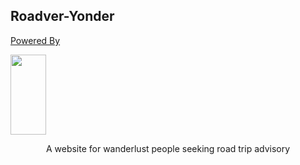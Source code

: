 ## Roadver-Yonder
<p align="center">

  <a href="https://gulpjs.com">
  <p>Powered By </p>
    <img height="128.5" width="57" src="https://raw.githubusercontent.com/gulpjs/artwork/master/gulp-2x.png">
  </a>
  <p align="center">A website for wanderlust people seeking road trip advisory</p>
</p>



